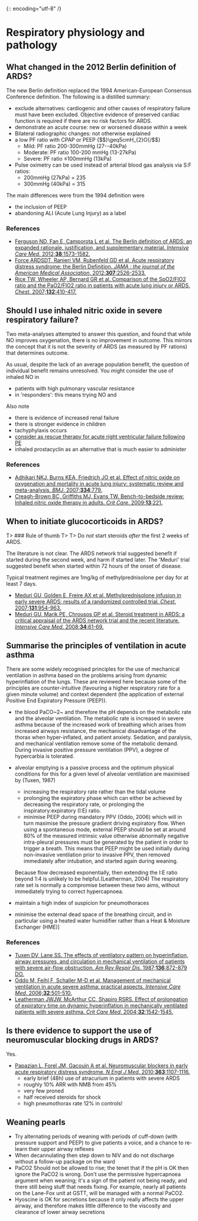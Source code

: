 {:: encoding="utf-8" /}

# Respiratory physiology and pathology

## What changed in the 2012 Berlin definition of ARDS?

The new Berlin definition replaced the 1994 American-European Consensus Conference definition. The following is a distilled summary:

- exclude alternatives: cardiogenic and other causes of respiratory failure must have been excluded. Objective evidence of preserved cardiac function is required if there are no risk factors for ARDS.
- demonstrate an acute course: new or worsened disease within a week
- Bilateral radiographic changes: not otherwise explained
- a low PF ratio with CPAP or PEEP {$$}\geq5cmH_{2}O{/$$}
    + Mild: PF ratio 200-300mmHg (27--40kPa)
    + Moderate: PF ratio 100-200 mmHg (13-27kPa)
    + Severe: PF ratio ≤100mmHg (13kPa)
- Pulse oximetry can be used instead of arterial blood gas analysis via S:F ratios:
    + 200mmHg (27kPa) = 235
    + 300mmHg (40kPa) = 315

The main differences were from the 1994 definition were

- the inclusion of PEEP
- abandoning ALI (Acute Lung Injury) as a label

### References

- [Ferguson ND, Fan E, Camporota L et al. The Berlin definition of ARDS: an expanded rationale, justification, and supplementary material. *Intensive Care Med*. 2012;**38**:1573-1582.](http://dx.doi.org/10.1007/s00134-012-2682-1)
- [Force ARDSDT, Ranieri VM, Rubenfeld GD et al. Acute respiratory distress syndrome: the Berlin Definition. *JAMA : the journal of the American Medical Association*. 2012;**307**:2526-2533.](http://dx.doi.org/10.1001/jama.2012.5669)
- [Rice TW, Wheeler AP, Bernard GR et al. Comparison of the SpO2/FIO2 ratio and the PaO2/FIO2 ratio in patients with acute lung injury or ARDS. *Chest*. 2007;**132**:410-417.](http://dx.doi.org/10.1378/chest.07-0617)


## Should I use inhaled nitric oxide in severe respiratory failure?

Two meta-analyses attempted to answer this question, and found that while NO improves oxygenation, there is no improvement in outcome. This mirrors the concept that it is not the severity of ARDS (as measured by PF rations) that determines outcome.

As usual, despite the lack of an average population benefit, the question of individual benefit remains unresolved. You might consider the use of inhaled NO in

- patients with high pulmonary vascular resistance
- in 'responders': this means trying NO and

Also note

- there is evidence of increased renal failure
- there is stronger evidence in children
- tachyphylaxis occurs
- [consider as rescue therapy for acute right ventricular failure following PE](http://www.ncbi.nlm.nih.gov/pubmed/16598645)
- inhaled prostacyclin as an alternative that is much easier to administer


### References

- [Adhikari NKJ, Burns KEA, Friedrich JO et al. Effect of nitric oxide on oxygenation and mortality in acute lung injury: systematic review and meta-analysis. *BMJ*. 2007;**334**:779.](http://dx.doi.org/10.1136/bmj.39139.716794.55)
- [Creagh-Brown BC, Griffiths MJ, Evans TW. Bench-to-bedside review: Inhaled nitric oxide therapy in adults. *Crit Care*. 2009;**13**:221.](http://dx.doi.org/10.1186/cc7734)


## When to initiate glucocorticoids in ARDS?

T> ### Rule of thumb
T>
T> Do _not_ start steroids _after_ the first 2 weeks of ARDS.


The literature is not clear. The ARDS network trial suggested benefit if started during the second week, and harm if started later. The 'Meduri' trial suggested benefit when started within 72 hours of the onset of disease.

Typical treatment regimes are 1mg/kg of methylprednisolone per day for at least 7 days.

- [Meduri GU, Golden E, Freire AX et al. Methylprednisolone infusion in early severe ARDS: results of a randomized controlled trial. *Chest*. 2007;**131**:954-963.](http://dx.doi.org/10.1378/chest.06-2100)
- [Meduri GU, Marik PE, Chrousos GP et al. Steroid treatment in ARDS: a critical appraisal of the ARDS network trial and the recent literature. *Intensive Care Med*. 2008;**34**:61-69.](http://dx.doi.org/10.1007/s00134-007-0933-3)


## Summarise the principles of ventilation in acute asthma

There are some widely recognised principles for the use of mechanical ventilation in asthma based on the problems arising from dynamic hyperinflation of the lungs. These are reviewed here because some of the principles are counter-intuitive (favouring a higher respiratory rate for a given minute volume) and context dependent (the application of external Positive End Expiratory Pressure (PEEP)).

- the blood PaCO~2~ and therefore the pH depends on the metabolic rate and the alveolar ventilation. The metabolic rate is increased in severe asthma because of the increased work of breathing which arises from increased airways resistance, the mechanical disadvantage of the thorax when hyper-inflated, and patient anxiety. Sedation, and paralysis, and mechanical ventilation remove some of the metabolic demand. During invasive positive pressure ventilation (PPV), a degree of hypercarbia is tolerated.

- alveolar emptying is a passive process and the optimum physical conditions for this for a given level of alveolar ventilation are maximised by (Tuxen, 1987)

    - increasing the respiratory rate rather than the tidal volume
    - prolonging the expiratory phase which can either be achieved by decreasing the respiratory rate, or prolonging the inspiratory:expiratory (I:E) ratio.
    - minimise PEEP during mandatory PPV (Oddo, 2006) which will in turn maximise the pressure gradient driving expiratory flow. When using a spontaneous mode, external PEEP should be set at around 80% of the measured intrinsic value otherwise abnormally negative intra-pleural pressures must be generated by the patient in order to trigger a breath. This means that PEEP might be used initially during non-invasive ventilation prior to invasive PPV, then removed immediately after intubation, and started again during weaning.

    Because flow decreased exponentially, then extending the I:E ratio beyond 1:4 is unlikely to be helpful.(Leatherman, 2004)  The respiratory rate set is normally a compromise between these two aims, without immediately trying to correct hypercapnoea.

- maintain a high index of suspicion for pneumothoraces
- minimise the external dead space of the breathing circuit, and in particular using a heated water humidifier rather than a Heat & Moisture Exchanger (HME)]

### References

- [Tuxen DV, Lane SS. The effects of ventilatory pattern on hyperinflation, airway pressures, and circulation in mechanical ventilation of patients with severe air-flow obstruction. *Am Rev Respir Dis*. 1987;**136**:872-879 DO.](http://dx.doi.org/10.1164/ajrccm/136.4.872)
- [Oddo M, Feihl F, Schaller M-D et al. Management of mechanical ventilation in acute severe asthma: practical aspects. *Intensive Care Med*. 2006;**32**:501-510.](http://dx.doi.org/10.1007/s00134-005-0045-x)
- [Leatherman JWJW, McArthur CC, Shapiro RSRS. Effect of prolongation of expiratory time on dynamic hyperinflation in mechanically ventilated patients with severe asthma. *Crit Care Med*. 2004;**32**:1542-1545.](http://dx.doi.org/10.1097/01.CCM.0000130993.43076.20)

## Is there evidence to support the use of neuromuscular blocking drugs in ARDS?

Yes.

- [Papazian L, Forel JM, Gacouin A et al. Neuromuscular blockers in early acute respiratory distress syndrome. *N Engl J Med*. 2010;**363**:1107-1116.](http://dx.doi.org/10.1056/NEJMoa1005372)
    - early brief (48h) use of atracurium in patients with severe ARDS
    - roughly 10% ARR with NMB from 45% 
    - very few proned
    - half received steroids for shock
    - high pneumothorax rate 12% in controls!

## Weaning pearls

- Try alternating periods of weaning with periods of cuff-down (with pressure support and PEEP) to give patients a voice, and a chance to re-learn their upper airway reflexes
- When decannulating then step down to NIV and do not discharge without a follow-up package on the ward
- PaCO2 Should not be allowed to rise; the tenet that if the pH is OK then ignore the PaCO2 is wrong. Don't use the permissive hypercapnoea argument when weaning; it's a sign of the patient not being ready, and there still being stuff that needs fixing. For example, nearly all patients on the Lane-Fox unit at GSTT, will be managed with a normal PaCO2.
- Hyoscine is OK for secretions because it only really affects the upper airway, and therefore makes little difference to the viscosity and clearance of lower airway secretions

